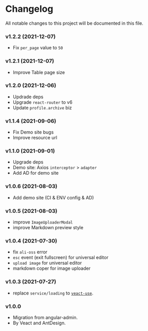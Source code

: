 # Changelog

All notable changes to this project will be documented in this file.

### v1.2.2 (2021-12-07)

- Fix `per_page` value to `50`

### v1.2.1 (2021-12-07)

- Improve Table page size

### v1.2.0 (2021-12-06)

- Updrade deps
- Upgrade `react-router` to v6
- Update `profile.archive` biz

### v1.1.4 (2021-09-06)

- Fix Demo site bugs
- Improve resource url

### v1.1.0 (2021-09-01)

- Upgrade deps
- Demo site: Axios `interceptor` > `adapter`
- Add AD for demo site

### v1.0.6 (2021-08-03)

- Add demo site (CI & ENV config & AD)

### v1.0.5 (2021-08-03)

- improve `ImageUploaderModal`
- improve Markdown preview style

### v1.0.4 (2021-07-30)

- fix `ali-oss` error
- `esc` event (exit fullscreen) for universal editor
- `upload image` for universal editor
- markdown coper for image uploader

### v1.0.3 (2021-07-27)

- replace `service/loading` to [`veact-use`](https://github.com/veactjs/veact-use).

### v1.0.0

- Migration from angular-admin.
- By Veact and AntDesign.

